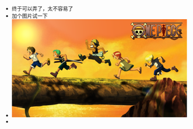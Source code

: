 - 终于可以弄了，太不容易了
- 加个图片试一下
- ![v2-d0c13ddc24a2abfbabdcfac8e5051bdc_r.png](../assets/v2-d0c13ddc24a2abfbabdcfac8e5051bdc_r_1711742689003_0.png)
-